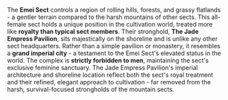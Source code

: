  The **Emei Sect** controls a region of rolling hills, forests, and grassy flatlands - a gentler terrain compared to the harsh mountains of other sects. This all-female sect holds a unique position in the cultivation world, treated more like **royalty than typical sect members**.
Their stronghold, **The Jade Empress Pavilion**, sits majestically on the shoreline and is unlike any other sect headquarters. Rather than a simple pavilion or monastery, it resembles a **grand imperial city** - a testament to the Emei Sect's elevated status in the world. The complex is **strictly forbidden to men**, maintaining the sect's exclusive feminine sanctuary.
The Jade Empress Pavilion's imperial architecture and shoreline location reflect both the sect's royal treatment and their refined, elegant approach to cultivation - far removed from the harsh, survival-focused strongholds of the mountain sects.
